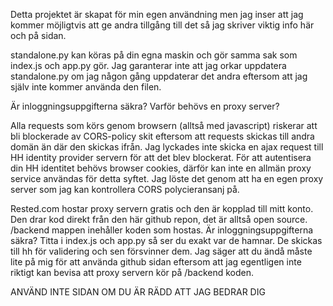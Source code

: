 Detta projektet är skapat för min egen användning men jag inser att jag kommer möjligtvis att ge andra tillgång till det så jag skriver viktig info här och på sidan.

standalone.py kan köras på din egna maskin och gör samma sak som index.js och app.py gör.
Jag garanterar inte att jag orkar uppdatera standalone.py om jag någon gång uppdaterar det andra eftersom att jag själv inte kommer använda den filen.

Är inloggningsuppgifterna säkra?
Varför behövs en proxy server?

Alla requests som körs genom browsern (alltså med javascript) riskerar att bli blockerade av CORS-policy skit eftersom att requests skickas till andra domän än där den skickas ifrån. Jag lyckades inte skicka en ajax request till HH identity provider servern för att det blev blockerat. För att autentisera din HH identitet behövs browser cookies, därför kan inte en allmän proxy service användas för detta syftet. Jag löste det genom att ha en egen proxy server som jag kan kontrollera CORS polycieransanj på.

Rested.com hostar proxy servern gratis och den är kopplad till mitt konto. Den drar kod direkt från den här github repon, det är alltså open source. /backend mappen inehåller koden som hostas. Är inloggningsuppgifterna säkra? Titta i index.js och app.py så ser du exakt var de hamnar. De skickas till hh för validering och sen försvinner dem. Jag säger att du ändå måste lite på mig för att använda github sidan eftersom att jag egentligen inte riktigt kan bevisa att proxy servern kör på /backend koden.

ANVÄND INTE SIDAN OM DU ÄR RÄDD ATT JAG BEDRAR DIG